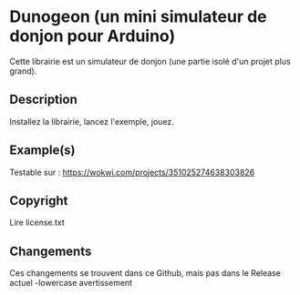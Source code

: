 # Dunogeon (un mini simulateur de donjon pour Arduino)

Cette librairie est un simulateur de  donjon (une partie isolé d'un projet plus grand).

## Description
Installez la librairie, lancez l'exemple, jouez.

## Example(s)
Testable sur : https://wokwi.com/projects/351025274638303826

## Copyright
Lire license.txt

## Changements 
Ces changements se trouvent dans ce Github, mais pas dans le Release actuel 
-lowercase avertissement 

